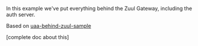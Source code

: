 In this example we've put everything behind the Zuul Gateway, including the auth server.

Based on [uaa-behind-zuul-sample](https://github.com/kakawait/uaa-behind-zuul-sample/)

[complete doc about this]